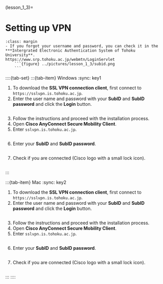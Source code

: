 (lesson_1_3)=
# Setting up VPN

```{tip}
:class: margin
- If you forgot your username and password, you can check it in the ***Intergrated Electronic Authentication System of Tohoku University**.
https://www.srp.tohoku.ac.jp/webmtn/LoginServlet
    ```{figure} ../pictures/lesson_1_3/subid.png
    ```
```

::::{tab-set}
:::{tab-item} Windows
:sync: key1
1. To download the **SSL VPN connection client**, first connect to `https://sslvpn.is.tohoku.ac.jp`.
2. Enter the user name and password with your **SubID** and **SubID password** and click the **Login** button.
    ```{figure} ../pictures/lesson_1_3/sslvpn_login.png
    ```
3. Follow the instructions and proceed with the installation process.
4. Open **Cisco AnyConnect Secure Mobility Client**.
5. Enter `sslvpn.is.tohoku.ac.jp`.
    ```{figure} ../pictures/lesson_1_3/win_sslvpn_1.png
    ```
6. Enter your **SubID** and **SubID password**.
    ```{figure} ../pictures/lesson_1_3/win_sslvpn_2.png
    ```
7. Check if you are connected (Cisco logo with a small lock icon).
    ```{figure} ../pictures/lesson_1_3/win_sslvpn_3.png
    ```
:::

:::{tab-item} Mac
:sync: key2
1. To download the **SSL VPN connection client**, first connect to `https://sslvpn.is.tohoku.ac.jp`.
2. Enter the user name and password with your **SubID** and **SubID password** and click the **Login** button.
    ```{figure} ../pictures/lesson_1_3/sslvpn_login.png
    ```
3. Follow the instructions and proceed with the installation process.
4. Open **Cisco AnyConnect Secure Mobility Client**.
5. Enter `sslvpn.is.tohoku.ac.jp`.
    ```{figure} ../pictures/lesson_1_3/mac_sslvpn_1.png
    ```
6. Enter your **SubID** and **SubID password**.
    ```{figure} ../pictures/lesson_1_3/mac_sslvpn_2.png
    ```
7. Check if you are connected (Cisco logo with a small lock icon).
    ```{figure} ../pictures/lesson_1_3/mac_sslvpn_3.png
    ```
:::
::::